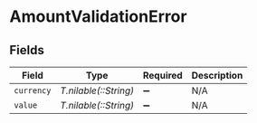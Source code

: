 # AmountValidationError


## Fields

| Field                 | Type                  | Required              | Description           |
| --------------------- | --------------------- | --------------------- | --------------------- |
| `currency`            | *T.nilable(::String)* | :heavy_minus_sign:    | N/A                   |
| `value`               | *T.nilable(::String)* | :heavy_minus_sign:    | N/A                   |